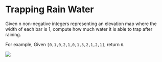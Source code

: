 # Trapping Rain Water

Given n non-negative integers representing an elevation map where the width of each bar is 1, compute how much water it is able to trap after raining.

For example,
Given `[0,1,0,2,1,0,1,3,2,1,2,1]`, return `6`.

![](https://leetcode.com/static/images/problemset/rainwatertrap.png)
